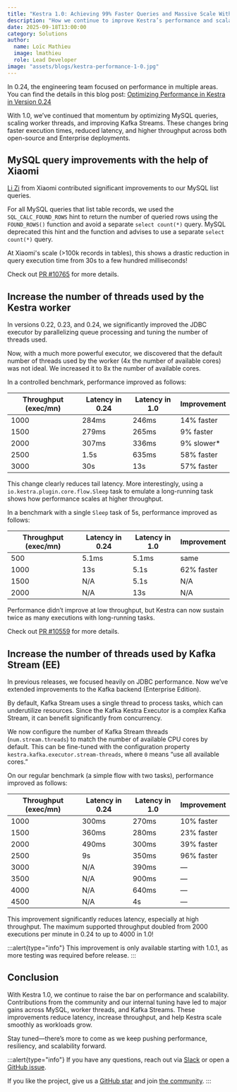 ```yaml
---
title: "Kestra 1.0: Achieving 99% Faster Queries and Massive Scale With Xiaomi"
description: "How we continue to improve Kestra’s performance and scalability in the 1.0 release series."
date: 2025-09-18T13:00:00
category: Solutions
author:
  name: Loïc Mathieu
  image: lmathieu
  role: Lead Developer
image: "assets/blogs/kestra-performance-1-0.jpg"
---
```


In 0.24, the engineering team focused on performance in multiple areas. You can find the details in this blog post: [Optimizing Performance in Kestra in Version 0.24](https://kestra.io/blogs/performance-improvements-0.24)

With 1.0, we’ve continued that momentum by optimizing MySQL queries, scaling worker threads, and improving Kafka Streams. These changes bring faster execution times, reduced latency, and higher throughput across both open-source and Enterprise deployments.

## MySQL query improvements with the help of Xiaomi

[Li Zi](https://github.com/thyw1) from Xiaomi contributed significant improvements to our MySQL list queries.

For all MySQL queries that list table records, we used the `SQL_CALC_FOUND_ROWS` hint to return the number of queried rows using the `FOUND_ROWS()` function and avoid a separate `select count(*)` query.
MySQL deprecated this hint and the function and advises to use a separate `select count(*)` query.

At Xiaomi's scale (>100k records in tables), this shows a drastic reduction in query execution time from 30s to a few hundred milliseconds!

Check out [PR #10765](https://github.com/kestra-io/kestra/pull/10765) for more details.

## Increase the number of threads used by the Kestra worker

In versions 0.22, 0.23, and 0.24, we significantly improved the JDBC executor by parallelizing queue processing and tuning the number of threads used.

Now, with a much more powerful executor, we discovered that the default number of threads used by the worker (4x the number of available cores) was not ideal. We increased it to 8x the number of available cores.

In a controlled benchmark, performance improved as follows:

| Throughput (exec/mn) | Latency in 0.24 | Latency in 1.0 | Improvement |
|----------------------|-----------------|----------------|-------------|
| 1000                 | 284ms           | 246ms          | 14% faster  |
| 1500                 | 279ms           | 265ms          | 9% faster   |
| 2000                 | 307ms           | 336ms          | 9% slower*  |
| 2500                 | 1.5s            | 635ms          | 58% faster  |
| 3000                 | 30s             | 13s            | 57% faster  |

This change clearly reduces tail latency. More interestingly, using a `io.kestra.plugin.core.flow.Sleep` task to emulate a long-running task shows how performance scales at higher throughput.

In a benchmark with a single `Sleep` task of 5s, performance improved as follows:

| Throughput (exec/mn) | Latency in 0.24 | Latency in 1.0 | Improvement |
|----------------------|-----------------|----------------|-------------|
| 500                  | 5.1ms           | 5.1ms          | same        |
| 1000                 | 13s             | 5.1s           | 62% faster  |
| 1500                 | N/A             | 5.1s           | N/A         |
| 2000                 | N/A             | 13s            | N/A         |

Performance didn’t improve at low throughput, but Kestra can now sustain twice as many executions with long-running tasks.

Check out [PR #10559](https://github.com/kestra-io/kestra/pull/10559) for more details.

## Increase the number of threads used by Kafka Stream (EE)

In previous releases, we focused heavily on JDBC performance. Now we’ve extended improvements to the Kafka backend (Enterprise Edition).

By default, Kafka Stream uses a single thread to process tasks, which can underutilize resources. Since the Kafka Kestra Executor is a complex Kafka Stream, it can benefit significantly from concurrency.

We now configure the number of Kafka Stream threads (`num.stream.threads`) to match the number of available CPU cores by default. This can be fine-tuned with the configuration property `kestra.kafka.executor.stream-threads`, where `0` means “use all available cores.”

On our regular benchmark (a simple flow with two tasks), performance improved as follows:

| Throughput (exec/mn) | Latency in 0.24 | Latency in 1.0 | Improvement |
|----------------------|-----------------|---------------|-------------|
| 1000                 | 300ms           | 270ms         | 10% faster  |
| 1500                 | 360ms           | 280ms         | 23% faster  |
| 2000                 | 490ms           | 300ms         | 39% faster  |
| 2500                 | 9s              | 350ms         | 96% faster  |
| 3000                 | N/A             | 390ms         | —           |
| 3500                 | N/A             | 900ms         | —           |
| 4000                 | N/A             | 640ms         | —           |
| 4500                 | N/A             | 4s            | —           |

This improvement significantly reduces latency, especially at high throughput. The maximum supported throughput doubled from 2000 executions per minute in 0.24 to up to 4000 in 1.0!

:::alert{type="info"}
This improvement is only available starting with 1.0.1, as more testing was required before release.
:::

## Conclusion

With Kestra 1.0, we continue to raise the bar on performance and scalability. Contributions from the community and our internal tuning have led to major gains across MySQL, worker threads, and Kafka Streams. These improvements reduce latency, increase throughput, and help Kestra scale smoothly as workloads grow.

Stay tuned—there’s more to come as we keep pushing performance, resiliency, and scalability forward.

:::alert{type="info"}
If you have any questions, reach out via [Slack](https://kestra.io/slack) or open a [GitHub issue](https://github.com/kestra-io/kestra).

If you like the project, give us a [GitHub star](https://github.com/kestra-io/kestra) and join [the community](https://kestra.io/slack).
:::
